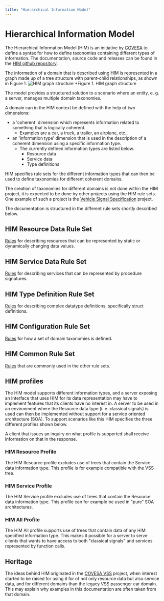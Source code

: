 ```yaml
---
title: "Hierarchical Information Model"
---
```

# Hierarchical Information Model

The Hierarchical Information Model (HIM) is an initiative by [COVESA](https://www.covesa.global/) to define a syntax for how to define taxonomies containing different types of information.
The documentation, source code and releases can be found in the [HIM github repository](https://github.com/COVESA/hierarchical_information_model).

The information of a domain that is described using HIM is represented in a graph made up of a tree structure with parent-child relationships,
as shown in Figure 1.
![HIM graph structure](/hierarchical_information_model/images/him_graph_structure.png?width=25pc)
*Figure 1. HIM graph structure

The model provides a structured solution to a scenario where an entity, e. g. a server, manages multiple domain taxonomies.

A domain can in the HIM context be defined with the help of two dimensions:
- a 'coherent' dimension which represents information related to something that is logically coherent.
  - Examples are a car, a truck, a trailer, an airplane, etc.,
- an 'information type' dimension that is used in the description of a coherent dimension using a specific information type.
  - The currently defined information types are listed below.
    - Resource data
    - Service data
    - Type definitions

HIM specifies rule sets for the different information types that can then be used to define taxonomies for different coherent domains.

The creation of taxonomies for different domains is not done within the HIM project, it is expected to be done by other projects using the HIM rule sets.
One example of such a project is the [Vehicle Signal Specification](https://github.com/COVESA/vehicle_signal_specification) project.

The documentation is structured in the different rule sets shortly described below.

## HIM Resource Data Rule Set
[Rules](/hierarchical_information_model/resource_data_rule_set/) for describing resources that can be represented by static or dynamically changing data values.

## HIM Service Data Rule Set
[Rules](/hierarchical_information_model/service_data_rule_set/) for describing services that can be represented by procedure signatures.

## HIM Type Definition Rule Set
[Rules](/hierarchical_information_model/type_definition_rule_set/) for describing complex datatype definitions, specifically struct definitions.

## HIM Configuration Rule Set
[Rules](/hierarchical_information_model/configuration_rule_set/) for how a set of domain taxonomies is defined.

## HIM Common Rule Set
[Rules](/hierarchical_information_model/common_rule_set/) that are commonly used in the other rule sets.

## HIM profiles
The HIM model supports different information types,
and a server exposing an interface that uses HIM for its data representation may have to implement features that its clients have no interest in.
A server to be used in an environment where the Resource data type (i. e. classical signals) is used can then be
implemented without support for a service oriented architecture (SOA).
To support scenarios like this HIM specifies the three different profiles shown below.

A client that issues an inquiry on what profile is supported shall receive information on that in the response.

### HIM Resource Profile
The HIM Resource profile excludes use of trees that contain the Service data information type.
This profile is for example compatible with the VSS tree.

### HIM Service Profile
The HIM Service profile excludes use of trees that contain the Resource data information type.
This profile can for example be used in "pure" SOA architectures.

### HIM All Profile
The HIM All profile supports use of trees that contain data of any HIM specified information type.
This makes it possible for a server to serve clients that wants to have access to both "classical signals" and services represented by function calls.

## Heritage
The ideas behind HIM originated in the [COVESA VSS](https://github.com/COVESA/vehicle_signal_specification) project,
when interest started to be raised for using it for of not only resource data but also service data,
and for different domains than the legacy VSS passenger car domain.
This may explain why examples in this documentation are often taken from that domain.
